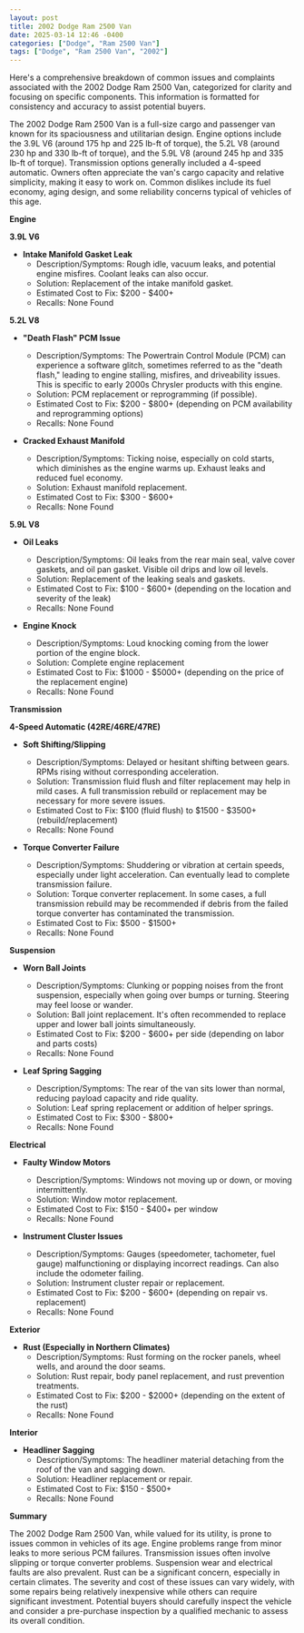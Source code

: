 ```yaml
---
layout: post
title: 2002 Dodge Ram 2500 Van
date: 2025-03-14 12:46 -0400
categories: ["Dodge", "Ram 2500 Van"]
tags: ["Dodge", "Ram 2500 Van", "2002"]
---
```

Here's a comprehensive breakdown of common issues and complaints associated with the 2002 Dodge Ram 2500 Van, categorized for clarity and focusing on specific components. This information is formatted for consistency and accuracy to assist potential buyers.

The 2002 Dodge Ram 2500 Van is a full-size cargo and passenger van known for its spaciousness and utilitarian design. Engine options include the 3.9L V6 (around 175 hp and 225 lb-ft of torque), the 5.2L V8 (around 230 hp and 330 lb-ft of torque), and the 5.9L V8 (around 245 hp and 335 lb-ft of torque). Transmission options generally included a 4-speed automatic. Owners often appreciate the van's cargo capacity and relative simplicity, making it easy to work on. Common dislikes include its fuel economy, aging design, and some reliability concerns typical of vehicles of this age.

**Engine**

**3.9L V6**

*   **Intake Manifold Gasket Leak**
    *   Description/Symptoms: Rough idle, vacuum leaks, and potential engine misfires. Coolant leaks can also occur.
    *   Solution: Replacement of the intake manifold gasket.
    *   Estimated Cost to Fix: $200 - $400+
    *   Recalls: None Found

**5.2L V8**

*   **"Death Flash" PCM Issue**
    *   Description/Symptoms: The Powertrain Control Module (PCM) can experience a software glitch, sometimes referred to as the "death flash," leading to engine stalling, misfires, and driveability issues. This is specific to early 2000s Chrysler products with this engine.
    *   Solution: PCM replacement or reprogramming (if possible).
    *   Estimated Cost to Fix: $200 - $800+ (depending on PCM availability and reprogramming options)
    *   Recalls: None Found

*   **Cracked Exhaust Manifold**
    *   Description/Symptoms: Ticking noise, especially on cold starts, which diminishes as the engine warms up. Exhaust leaks and reduced fuel economy.
    *   Solution: Exhaust manifold replacement.
    *   Estimated Cost to Fix: $300 - $600+
    *   Recalls: None Found

**5.9L V8**

*   **Oil Leaks**
    *   Description/Symptoms: Oil leaks from the rear main seal, valve cover gaskets, and oil pan gasket. Visible oil drips and low oil levels.
    *   Solution: Replacement of the leaking seals and gaskets.
    *   Estimated Cost to Fix: $100 - $600+ (depending on the location and severity of the leak)
    *   Recalls: None Found

*   **Engine Knock**
    *   Description/Symptoms: Loud knocking coming from the lower portion of the engine block.
    *   Solution: Complete engine replacement
    *   Estimated Cost to Fix: $1000 - $5000+ (depending on the price of the replacement engine)
    *   Recalls: None Found

**Transmission**

**4-Speed Automatic (42RE/46RE/47RE)**

*   **Soft Shifting/Slipping**
    *   Description/Symptoms: Delayed or hesitant shifting between gears. RPMs rising without corresponding acceleration.
    *   Solution: Transmission fluid flush and filter replacement may help in mild cases. A full transmission rebuild or replacement may be necessary for more severe issues.
    *   Estimated Cost to Fix: $100 (fluid flush) to $1500 - $3500+ (rebuild/replacement)
    *   Recalls: None Found

*   **Torque Converter Failure**
    *   Description/Symptoms: Shuddering or vibration at certain speeds, especially under light acceleration. Can eventually lead to complete transmission failure.
    *   Solution: Torque converter replacement. In some cases, a full transmission rebuild may be recommended if debris from the failed torque converter has contaminated the transmission.
    *   Estimated Cost to Fix: $500 - $1500+
    *   Recalls: None Found

**Suspension**

*   **Worn Ball Joints**
    *   Description/Symptoms: Clunking or popping noises from the front suspension, especially when going over bumps or turning. Steering may feel loose or wander.
    *   Solution: Ball joint replacement. It's often recommended to replace upper and lower ball joints simultaneously.
    *   Estimated Cost to Fix: $200 - $600+ per side (depending on labor and parts costs)
    *   Recalls: None Found

*   **Leaf Spring Sagging**
    *   Description/Symptoms: The rear of the van sits lower than normal, reducing payload capacity and ride quality.
    *   Solution: Leaf spring replacement or addition of helper springs.
    *   Estimated Cost to Fix: $300 - $800+
    *   Recalls: None Found

**Electrical**

*   **Faulty Window Motors**
    *   Description/Symptoms: Windows not moving up or down, or moving intermittently.
    *   Solution: Window motor replacement.
    *   Estimated Cost to Fix: $150 - $400+ per window
    *   Recalls: None Found

*   **Instrument Cluster Issues**
    *   Description/Symptoms: Gauges (speedometer, tachometer, fuel gauge) malfunctioning or displaying incorrect readings. Can also include the odometer failing.
    *   Solution: Instrument cluster repair or replacement.
    *   Estimated Cost to Fix: $200 - $600+ (depending on repair vs. replacement)
    *   Recalls: None Found

**Exterior**

*   **Rust (Especially in Northern Climates)**
    *   Description/Symptoms: Rust forming on the rocker panels, wheel wells, and around the door seams.
    *   Solution: Rust repair, body panel replacement, and rust prevention treatments.
    *   Estimated Cost to Fix: $200 - $2000+ (depending on the extent of the rust)
    *   Recalls: None Found

**Interior**

*   **Headliner Sagging**
    *   Description/Symptoms: The headliner material detaching from the roof of the van and sagging down.
    *   Solution: Headliner replacement or repair.
    *   Estimated Cost to Fix: $150 - $500+
    *   Recalls: None Found

**Summary**

The 2002 Dodge Ram 2500 Van, while valued for its utility, is prone to issues common in vehicles of its age. Engine problems range from minor leaks to more serious PCM failures. Transmission issues often involve slipping or torque converter problems. Suspension wear and electrical faults are also prevalent. Rust can be a significant concern, especially in certain climates. The severity and cost of these issues can vary widely, with some repairs being relatively inexpensive while others can require significant investment. Potential buyers should carefully inspect the vehicle and consider a pre-purchase inspection by a qualified mechanic to assess its overall condition.

